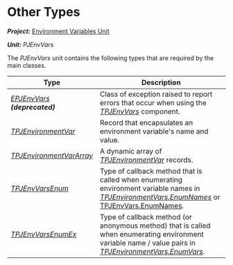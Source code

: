 # Other Types

***Project:*** [Environment Variables Unit](../API.md)

***Unit:*** _PJEnvVars_

The _PJEnvVars_ unit contains the following types that are required by the main classes.

|  Type |  Description |
|-------|--------------|
| [_EPJEnvVars_](./EPJEnvVars.md) ***(deprecated)*** | Class of exception raised to report errors that occur when using the [_TPJEnvVars_](./TPJEnvVars.md) component. |
| [_TPJEnvironmentVar_](./TPJEnvironmentVar.md) | Record that encapsulates an environment variable's name and value. |
| [_TPJEnvironmentVarArray_](./TPJEnvironmentVarArray.md) | A dynamic array of [_TPJEnvironmentVar_](./TPJEnvironmentVar.md) records. |
| [_TPJEnvVarsEnum_](./TPJEnvVarsEnum.md) | Type of callback method that is called when enumerating environment variable names in [_TPJEnvironmentVars.EnumNames_](./TPJEnvironmentVars-EnumNames) or [TPJEnvVars.EnumNames](./TPJEnvVars-EnumNames.md). |
| [_TPJEnvVarsEnumEx_](./TPJEnvVarsEnumEx.md) | Type of callback method (or anonymous method) that is called when enumerating environment variable name / value pairs in [_TPJEnvironmentVars.EnumVars_](./TPJEnvironmentVars-EnumVars.md). |
